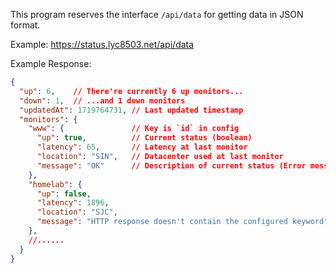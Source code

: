 This program reserves the interface `/api/data` for getting data in JSON format.

Example: https://status.lyc8503.net/api/data

Example Response:
```json
{
  "up": 6,    // There're currently 6 up monitors...
  "down": 1,  // ...and 1 down monitors
  "updatedAt": 1719764731, // Last updated timestamp
  "monitors": {
    "www": {               // Key is `id` in config
      "up": true,          // Current status (boolean)
      "latency": 65,       // Latency at last monitor
      "location": "SIN",   // Datacenter used at last monitor
      "message": "OK"      // Description of current status (Error message in case of DOWN)
    },
    "homelab": {
      "up": false,
      "latency": 1896,
      "location": "SJC",
      "message": "HTTP response doesn't contain the configured keyword"
    },
    //......
  }
}
```